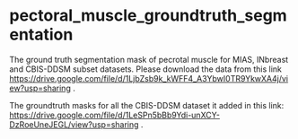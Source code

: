 # pectoral_muscle_groundtruth_segmentation
The ground truth segmentation mask of pecrotal muscle for MIAS, INbreast and CBIS-DDSM subset datasets.
Please download the data from this link https://drive.google.com/file/d/1LjbZsb9k_kWFF4_A3YbwI0TR9YkwXA4j/view?usp=sharing .


The groundtruth masks for all the CBIS-DDSM dataset it added in this link:  https://drive.google.com/file/d/1LeSPn5bBb9Ydi-unXCY-DzRoeUneJEGL/view?usp=sharing .
